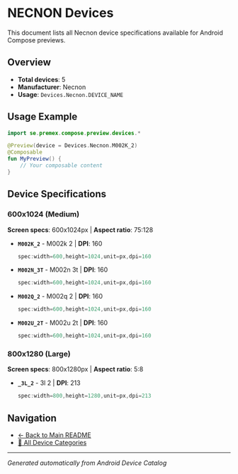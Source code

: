 # NECNON Devices

This document lists all Necnon device specifications available for Android Compose previews.

## Overview

- **Total devices**: 5
- **Manufacturer**: Necnon
- **Usage**: `Devices.Necnon.DEVICE_NAME`

## Usage Example

```kotlin
import se.premex.compose.preview.devices.*

@Preview(device = Devices.Necnon.M002K_2)
@Composable
fun MyPreview() {
    // Your composable content
}
```

## Device Specifications

### 600x1024 (Medium)

**Screen specs**: 600x1024px | **Aspect ratio**: 75:128

- **`M002K_2`** - M002k 2 | **DPI**: 160
  ```kotlin
  spec:width=600,height=1024,unit=px,dpi=160
  ```

- **`M002N_3T`** - M002n 3t | **DPI**: 160
  ```kotlin
  spec:width=600,height=1024,unit=px,dpi=160
  ```

- **`M002Q_2`** - M002q 2 | **DPI**: 160
  ```kotlin
  spec:width=600,height=1024,unit=px,dpi=160
  ```

- **`M002U_2T`** - M002u 2t | **DPI**: 160
  ```kotlin
  spec:width=600,height=1024,unit=px,dpi=160
  ```

### 800x1280 (Large)

**Screen specs**: 800x1280px | **Aspect ratio**: 5:8

- **`_3L_2`** -  3l 2 | **DPI**: 213
  ```kotlin
  spec:width=800,height=1280,unit=px,dpi=213
  ```

## Navigation

- [← Back to Main README](../../README.md)
- [📱 All Device Categories](../README.md)

---
*Generated automatically from Android Device Catalog*
